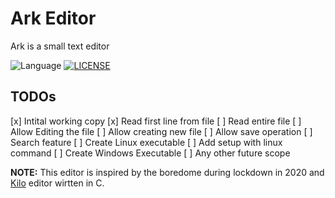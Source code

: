 # Ark Editor
Ark is a small text editor

![Language](https://img.shields.io/badge/language-C++14-blue)
[![LICENSE](https://img.shields.io/github/license/octopi-labs/arkeditor)](LICENSE)

## TODOs
[x] Intital working copy
[x] Read first line from file
[ ] Read entire file
[ ] Allow Editing the file
[ ] Allow creating new file
[ ] Allow save operation
[ ] Search feature
[ ] Create Linux executable
[ ] Add setup with linux command
[ ] Create Windows Executable
[ ] Any other future scope


**NOTE:** This editor is inspired by the boredome during lockdown in 2020 and [Kilo](https://github.com/antirez/kilo) editor wirtten in C.
